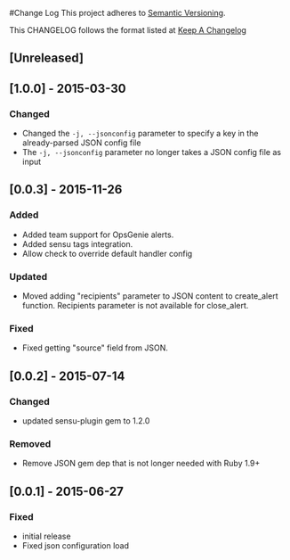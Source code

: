 #Change Log
This project adheres to [Semantic Versioning](http://semver.org/).

This CHANGELOG follows the format listed at [Keep A Changelog](http://keepachangelog.com/)

## [Unreleased]

## [1.0.0] - 2015-03-30
### Changed
- Changed the `-j, --jsonconfig` parameter to specify a key in the already-parsed JSON config file
- The `-j, --jsonconfig` parameter no longer takes a JSON config file as input

## [0.0.3] - 2015-11-26
### Added
- Added team support for OpsGenie alerts.
- Added sensu tags integration.
- Allow check to override default handler config

### Updated
- Moved adding "recipients" parameter to JSON content to create_alert function. Recipients parameter is not available for close_alert.

### Fixed
- Fixed getting "source" field from JSON.

## [0.0.2] - 2015-07-14
### Changed
- updated sensu-plugin gem to 1.2.0

### Removed
- Remove JSON gem dep that is not longer needed with Ruby 1.9+

## [0.0.1] - 2015-06-27
### Fixed
- initial release
- Fixed json configuration load
